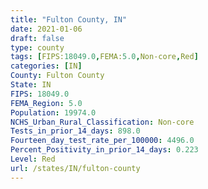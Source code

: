 ```yaml
---
title: "Fulton County, IN"
date: 2021-01-06
draft: false
type: county
tags: [FIPS:18049.0,FEMA:5.0,Non-core,Red]
categories: [IN]
County: Fulton County
State: IN
FIPS: 18049.0
FEMA_Region: 5.0
Population: 19974.0
NCHS_Urban_Rural_Classification: Non-core
Tests_in_prior_14_days: 898.0
Fourteen_day_test_rate_per_100000: 4496.0
Percent_Positivity_in_prior_14_days: 0.223
Level: Red
url: /states/IN/fulton-county
---
```



